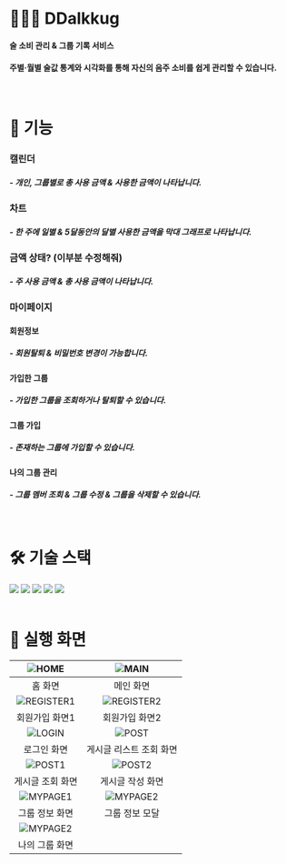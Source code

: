 # 🧑🏻‍💻 DDalkkug
#### 술 소비 관리 & 그룹 기록 서비스
#### 주별·월별 술값 통계와 시각화를 통해 자신의 음주 소비를 쉽게 관리할 수 있습니다.
<br />


# 🧾 기능
### 캘린더
##### - 개인, 그룹별로 총 사용 금액 & 사용한 금액이 나타납니다.
### 차트
##### - 한 주에 일별 & 5달동안의 달별 사용한 금액을 막대 그래프로 나타납니다.
### 금액 상태? (이부분 수정해줘)
##### - 주 사용 금액 & 총 사용 금액이 나타납니다.
### 마이페이지
#### 회원정보
##### - 회원탈퇴 & 비밀번호 변경이 가능합니다.
#### 가입한 그룹
##### - 가입한 그룹을 조회하거나 탈퇴할 수 있습니다.
#### 그룹 가입
##### - 존재하는 그룹에 가입할 수 있습니다.
#### 나의 그룹 관리
##### - 그룹 멤버 조회 & 그룹 수정 & 그룹을 삭제할 수 있습니다.
<br/>

# 🛠️ 기술 스택
<div>
  <img src="https://img.shields.io/badge/vite-%23646CFF.svg?style=for-the-badge&logo=vite&logoColor=white"/>
  <img src="https://img.shields.io/badge/vuejs-%2335495e.svg?style=for-the-badge&logo=vuedotjs&logoColor=%234FC08D"/>
  <img src="https://img.shields.io/badge/javascript-F7DF1E?style=for-the-badge&logo=javascript&logoColor=black">
  <img src="https://img.shields.io/badge/tailwindcss-%2338B2AC.svg?style=for-the-badge&logo=tailwind-css&logoColor=white"/>
  <img src="https://img.shields.io/badge/AWS-%23FF9900.svg?style=for-the-badge&logo=amazon-aws&logoColor=white"/>
</div>
<br />

# 📱 실행 화면
| ![HOME](https://github.com/user-attachments/assets/174ee8ce-c96f-4fb4-86e3-851719467732) | ![MAIN](https://github.com/user-attachments/assets/2eaf2cc8-70d7-4df3-bd4c-5f0b04b7885f) |
|:----------:|:----------:|
|  홈 화면 | 메인 화면 |
| ![REGISTER1](https://github.com/user-attachments/assets/cf62121a-348b-47b4-bb41-0d379ad28d5d) | ![REGISTER2](https://github.com/user-attachments/assets/522383c1-9bd9-4816-baa1-9949908805c3) |
| 회원가입 화면1 | 회원가입 화면2|
| ![LOGIN](https://github.com/user-attachments/assets/87f6f7e7-7907-49eb-979c-b4faa7a27454) | ![POST](https://github.com/user-attachments/assets/4714da48-5418-4410-8955-356549550284) |
| 로그인 화면 | 게시글 리스트 조회 화면 |
| ![POST1](https://github.com/user-attachments/assets/d9c47591-1494-4239-b3dc-85f5896569a2) | ![POST2](https://github.com/user-attachments/assets/79aa76c6-9513-449e-bae9-fcd0539aa8d2) |
| 게시글 조회 화면 | 게시글 작성 화면 |
| ![MYPAGE1](https://github.com/user-attachments/assets/fd5f6928-4271-43dc-ab1d-46b67c0717ea) | ![MYPAGE2](https://github.com/user-attachments/assets/4ac55cd5-5fad-494e-8aba-d3f729ab7907) |
| 그룹 정보 화면 | 그룹 정보 모달 |
| ![MYPAGE2](https://github.com/user-attachments/assets/fd5f6928-4271-43dc-ab1d-46b67c0717ea) | 
| 나의 그룹 화면 |






<br />

